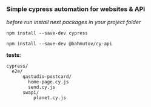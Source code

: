 ### Simple cypress automation for websites & API ###

*before run install next packages in your project folder*

`npm install --save-dev cypress`

`npm install --save-dev @bahmutov/cy-api`

**tests:**

    cypress/
      e2e/
          qastudio-postcard/
            home-page.cy.js
            send.cy.js
          swapi/
              planet.cy.js
